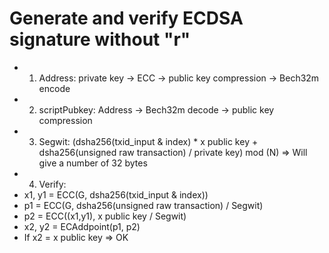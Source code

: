 # Generate and verify ECDSA signature without "r"
- 1. Address: private key -> ECC -> public key compression -> Bech32m encode
- 2. scriptPubkey: Address -> Bech32m decode -> public key compression
- 3. Segwit: (dsha256(txid_input & index) * x public key + dsha256(unsigned raw transaction) / private key) mod (N) => Will give a number of 32 bytes
- 4. Verify:
- x1, y1 = ECC(G, dsha256(txid_input & index))
- p1 = ECC(G, dsha256(unsigned raw transaction) / Segwit)
- p2 = ECC((x1,y1), x public key / Segwit)
- x2, y2 = ECAddpoint(p1, p2)
- If x2 = x public key => OK
